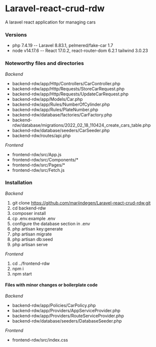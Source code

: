 # Laravel-react-crud-rdw
A laravel react application for managing cars

### Versions
- php 7.4.19 -- Laravel 8.83.1, pelmered/fake-car 1.7
- node v14.17.6 -- React 17.0.2, react-router-dom 6.2.1 tailwind 3.0.23

### Noteworthy files and directories
*Backend*
- backend-rdw/app/Http/Controllers/CarController.php
- backend-rdw/app/Http/Requests/StoreCarRequest.php
- backend-rdw/app/Http/Requests/UpdateCarRequest.php
- backend-rdw/app/Models/Car.php
- backend-rdw/app/Rules/NumberOfCylinder.php
- backend-rdw/app/Rules/PlateNumber.php
- backend-rdw/database/factories/CarFactory.php
- backend-rdw/database/migrations/2022_02_18_110424_create_cars_table.php
- backend-rdw/database/seeders/CarSeeder.php
- backend-rdw/routes/api.php

*Frontend*
- frontend-rdw/src/App.js
- frontend-rdw/src/Components/*
- frontend-rdw/src/Pages/*
- frontend-rdw/src/Fetch.js

### Installation
*Backend*
1. git clone https://github.com/marijndegen/Laravel-react-crud-rdw.git
2. cd backend-rdw
3. composer install
4. cp .env.example .env
5. configure the database section in .env
6. php artisan key:generate
7. php artisan migrate
8. php artisan db:seed
9. php artisan serve

*Frontend*
1. cd ../frontend-rdw
2. npm i
3. npm start

#### Files with minor changes or boilerplate code
*Backend*
- backend-rdw/app/Policies/CarPolicy.php
- backend-rdw/app/Providers/AppServiceProvider.php
- backend-rdw/app/Providers/RouteServiceProvider.php
- backend-rdw/database/seeders/DatabaseSeeder.php

*Frontend*
- frontend-rdw/src/index.css